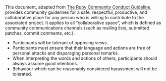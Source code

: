 This document, adapted from [The Ruby Community Conduct Guideline](https://www.ruby-lang.org/en/conduct/), provides community guidelines for a safe, respectful, productive, and collaborative place for any person who is willing to contribute to the associated project. It applies to all “collaborative space”, which is defined as community communications channels (such as mailing lists, submitted patches, commit comments, etc.).

- Participants will be tolerant of opposing views.
- Participants must ensure that their language and actions are free of personal attacks and disparaging personal remarks.
- When interpreting the words and actions of others, participants should always assume good intentions.
- Behaviour which can be reasonably considered harassment will not be tolerated.

